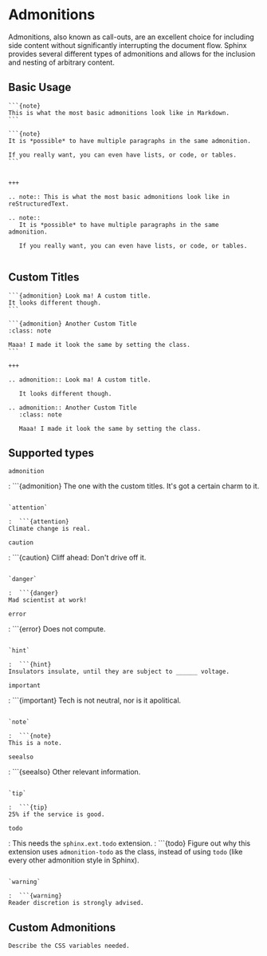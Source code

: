 # Admonitions

Admonitions, also known as call-outs, are an excellent choice for including side content without significantly interrupting the document flow. Sphinx provides several different types of admonitions and allows for the inclusion and nesting of arbitrary content.

## Basic Usage

````{furo-demo}
```{note}
This is what the most basic admonitions look like in Markdown.
```

```{note}
It is *possible* to have multiple paragraphs in the same admonition.

If you really want, you can even have lists, or code, or tables.
```


+++

.. note:: This is what the most basic admonitions look like in reStructuredText.

.. note::
   It is *possible* to have multiple paragraphs in the same admonition.

   If you really want, you can even have lists, or code, or tables.


````

## Custom Titles

````{furo-demo}
```{admonition} Look ma! A custom title.
It looks different though.
```

```{admonition} Another Custom Title
:class: note

Maaa! I made it look the same by setting the class.
```

+++

.. admonition:: Look ma! A custom title.

   It looks different though.

.. admonition:: Another Custom Title
   :class: note

   Maaa! I made it look the same by setting the class.

````


## Supported types

`admonition`

:  ```{admonition} The one with the custom titles.
   It's got a certain charm to it.
   ```

`attention`

:  ```{attention}
   Climate change is real.
   ```

`caution`

:  ```{caution}
   Cliff ahead: Don't drive off it.
   ```

`danger`

:  ```{danger}
   Mad scientist at work!
   ```

`error`

:  ```{error}
   Does not compute.
   ```

`hint`

:  ```{hint}
   Insulators insulate, until they are subject to ______ voltage.
   ```

`important`

:  ```{important}
   Tech is not neutral, nor is it apolitical.
   ```

`note`

:  ```{note}
   This is a note.
   ```

`seealso`

:  ```{seealso}
   Other relevant information.
   ```

`tip`

:  ```{tip}
   25% if the service is good.
   ```

`todo`

:  This needs the `sphinx.ext.todo` extension.
:  ```{todo}
   Figure out why this extension uses `admonition-todo` as the class, instead of using `todo` (like every other admonition style in Sphinx).
   ```

`warning`

:  ```{warning}
   Reader discretion is strongly advised.
   ```

## Custom Admonitions

```{todo}
Describe the CSS variables needed.
```
